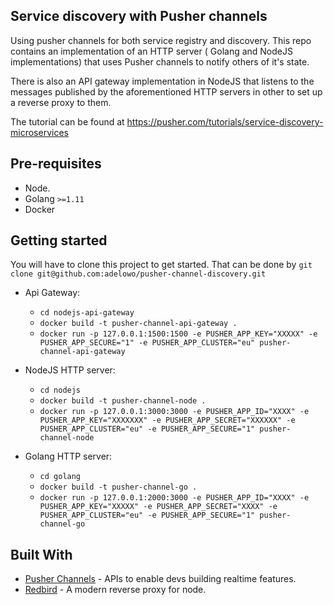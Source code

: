 ## Service discovery with Pusher channels

Using pusher channels for both service registry and discovery. This repo
contains an implementation of an HTTP server ( Golang and NodeJS implementations) 
that uses Pusher channels to notify others of it's state.

There is also an API gateway implementation in NodeJS that listens to the
messages published by the aforementioned HTTP servers in other to set up a
reverse proxy to them.

The tutorial can be found at https://pusher.com/tutorials/service-discovery-microservices

## Pre-requisites

- Node.
- Golang `>=1.11`
- Docker


## Getting started

You will have to clone this project to get started. That can be done by 
`git clone git@github.com:adelowo/pusher-channel-discovery.git`

- Api Gateway:
  - `cd nodejs-api-gateway`
  - `docker build -t pusher-channel-api-gateway .`
  - `docker run -p 127.0.0.1:1500:1500 -e PUSHER_APP_KEY="XXXXX" -e PUSHER_APP_SECURE="1" -e PUSHER_APP_CLUSTER="eu" pusher-channel-api-gateway`
  
- NodeJS HTTP server:
  - `cd nodejs`
  - `docker build -t pusher-channel-node .`
  - `docker run -p 127.0.0.1:3000:3000 -e PUSHER_APP_ID="XXXX" -e PUSHER_APP_KEY="XXXXXXX" -e PUSHER_APP_SECRET="XXXXXX" -e PUSHER_APP_CLUSTER="eu" -e PUSHER_APP_SECURE="1" pusher-channel-node`
 
- Golang HTTP server:
  - `cd golang`
  - `docker build -t pusher-channel-go .`
  - `docker run -p 127.0.0.1:2000:3000 -e PUSHER_APP_ID="XXXX" -e PUSHER_APP_KEY="XXXXX" -e PUSHER_APP_SECRET="XXXX" -e PUSHER_APP_CLUSTER="eu" -e PUSHER_APP_SECURE="1" pusher-channel-go`

## Built With

- [Pusher Channels](https://pusher.com/channels) - APIs to enable devs building realtime features.
- [Redbird](https://github.com/OptimalBits/redbird) - A modern reverse proxy for node.

